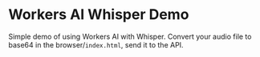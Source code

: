 # Workers AI Whisper Demo

Simple demo of using Workers AI with Whisper. Convert your audio file to base64 in the browser/`index.html`, send it to the API.
